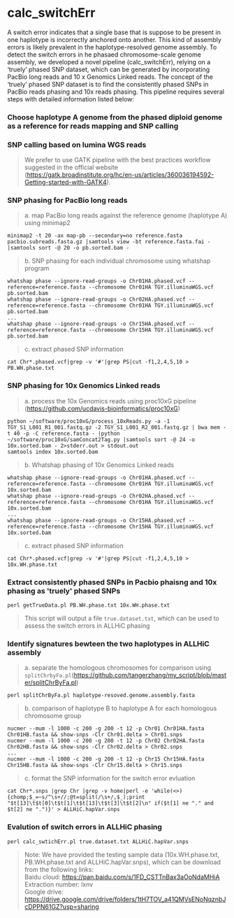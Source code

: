 # calc_switchErr
A switch error indicates that a single base that is suppose to be present in one haplotype is incorrectly anchored onto another. This kind of assembly errors is likely prevalent in the haplotype-resolved genome assembly. To detect the switch errors in he phasaed chromosome-scale genome assembly, we developed a novel pipeline (calc_switchErr), relying on a ‘truely’ phased SNP dataset, which can be generated by incorporating PacBio long reads and 10 x Genomics Linked reads. The concept of the ‘truely’ phased SNP dataset is to find the consistently phased SNPs in PacBio reads phasing and 10x reads phasing. This pipeline requires several steps with detailed information listed below:

### Choose haplotype A genome from the phased diploid genome as a reference for reads mapping and SNP calling

### SNP calling based on lumina WGS reads
> We prefer to use GATK pipeline with the best practices workflow suggested in the official website (https://gatk.broadinstitute.org/hc/en-us/articles/360036194592-Getting-started-with-GATK4). 

### SNP phasing for PacBio long reads
> a. map PacBio long reads against the reference genome (haplotype A) using minimap2
```
minimap2 -t 20 -ax map-pb --secondary=no reference.fasta pacbio.subreads.fasta.gz |samtools view -bt reference.fasta.fai - |samtools sort -@ 20 -o pb.sorted.bam -
```
> b. SNP phasing for each individual chromosome using whatshap program
```
whatshap phase --ignore-read-groups -o Chr01HA.phased.vcf --reference=reference.fasta --chromosome Chr01HA TGY.illuminaWGS.vcf pb.sorted.bam
whatshap phase --ignore-read-groups -o Chr02HA.phased.vcf --reference=reference.fasta --chromosome Chr01HA TGY.illuminaWGS.vcf pb.sorted.bam
...
whatshap phase --ignore-read-groups -o Chr15HA.phased.vcf --reference=reference.fasta --chromosome Chr15HA TGY.illuminaWGS.vcf pb.sorted.bam
```
> c. extract phased SNP information
```
cat Chr*.phased.vcf|grep -v '#'|grep PS|cut -f1,2,4,5,10 > PB.WH.phase.txt
```
### SNP phasing for 10x Genomics Linked reads
> a. process the 10x Genomics reads using proc10xG pipeline (https://github.com/ucdavis-bioinformatics/proc10xG)
```
python ~/software/proc10xG/process_10xReads.py -a -1 TGY_S1_L001_R1_001.fastq.gz -2 TGY_S1_L001_R2_001.fastq.gz | bwa mem -t 40 -p -C reference.fasta - |python ~/software/proc10xG/samConcat2Tag.py |samtools sort -@ 24 -o 10x.sorted.bam - 2>stderr.out > stdout.out
samtools index 10x.sorted.bam
```
> b. Whatshap phasing of 10x Genomics Linked reads
```
whatshap phase --ignore-read-groups -o Chr01HA.phased.vcf --reference=reference.fasta --chromosome Chr01HA TGY.illuminaWGS.vcf 10x.sorted.bam
whatshap phase --ignore-read-groups -o Chr02HA.phased.vcf --reference=reference.fasta --chromosome Chr01HA TGY.illuminaWGS.vcf 10x.sorted.bam
...
whatshap phase --ignore-read-groups -o Chr15HA.phased.vcf --reference=reference.fasta --chromosome Chr15HA TGY.illuminaWGS.vcf 10x.sorted.bam
```
> c. extract phased SNP information
```
cat Chr*.phased.vcf|grep -v '#'|grep PS|cut -f1,2,4,5,10 > 10x.WH.phase.txt
```

### Extract consistently phased SNPs in Pacbio phaisng and 10x phasing as 'truely' phased SNPs
```
perl getTrueData.pl PB.WH.phase.txt 10x.WH.phase.txt
```
> This script will output a file ```true.dataset.txt```, which can be used to assess the switch errors in ALLHiC phasing

### Identify signatures bewteen the two haplotypes in ALLHiC assembly
> a. separate the homologous chromosomes for comparison using ```splitChrbyFa.pl```(https://github.com/tangerzhang/my_script/blob/master/splitChrByFa.pl)
```
perl splitChrByFa.pl haplotype-resoved.genome.assembly.fasta
```
> b. comparison of haplotype B to haplotype A for each homologous chromosome group
```
nucmer --mum -l 1000 -c 200 -g 200 -t 12 -p Chr01 Chr01HA.fasta Chr01HB.fasta && show-snps -Clr Chr01.delta > Chr01.snps
nucmer --mum -l 1000 -c 200 -g 200 -t 12 -p Chr02 Chr02HA.fasta Chr02HB.fasta && show-snps -Clr Chr02.delta > Chr02.snps
...
nucmer --mum -l 1000 -c 200 -g 200 -t 12 -p Chr15 Chr15HA.fasta Chr15HB.fasta && show-snps -Clr Chr15.delta > Chr15.snps
```
> c. format the SNP information for the switch error evluation
```
cat Chr*.snps |grep Chr |grep -v home|perl -e 'while(<>){chomp;$_=~s/^\s+//;@t=split(/\s+/,$_);print "$t[13]\t$t[0]\t$t[1]\t$t[13]\t$t[3]\t$t[2]\n" if($t[1] ne "." and $t[2] ne ".")}' > ALLHiC.hapVar.snps
```

### Evalution of switch errors in ALLHiC phasing
```
perl calc_swtichErr.pl true.dataset.txt ALLHiC.hapVar.snps
```
> Note: We have provided the testing sample data (10x.WH.phase.txt, PB.WH.phase.txt and ALLHiC.hapVar.snps), which can be download from the following links:  
Baidu cloud: https://pan.baidu.com/s/1FD_CSTTnBax3aOoNdaMHiA  Extraction number: lxnv  
Google drive: https://drive.google.com/drive/folders/1tH7TOV_a41QMVsENoNqznbJcDPPN61GZ?usp=sharing

